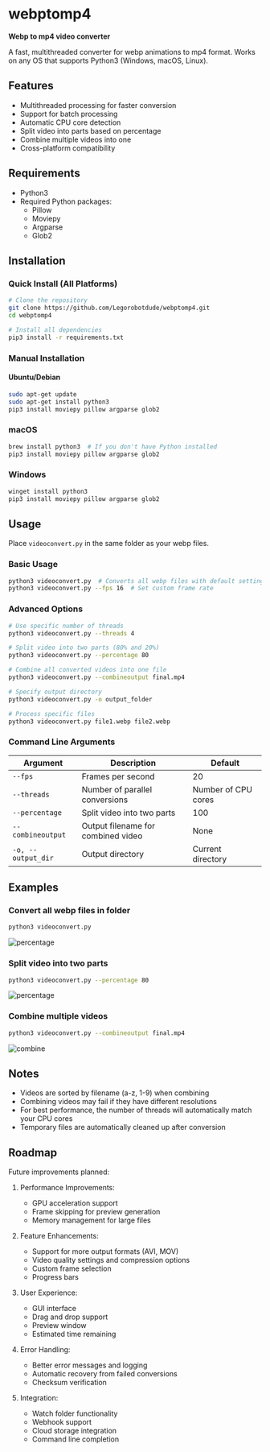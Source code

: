 # webptomp4
**Webp to mp4 video converter**

A fast, multithreaded converter for webp animations to mp4 format. Works on any OS that supports Python3 (Windows, macOS, Linux).

## Features

- Multithreaded processing for faster conversion
- Support for batch processing
- Automatic CPU core detection
- Split video into parts based on percentage
- Combine multiple videos into one
- Cross-platform compatibility

## Requirements

- Python3
- Required Python packages:
  - Pillow
  - Moviepy
  - Argparse
  - Glob2

## Installation

### Quick Install (All Platforms)
```bash
# Clone the repository
git clone https://github.com/Legorobotdude/webptomp4.git
cd webptomp4

# Install all dependencies
pip3 install -r requirements.txt
```

### Manual Installation

#### Ubuntu/Debian
```bash
sudo apt-get update
sudo apt-get install python3
pip3 install moviepy pillow argparse glob2
```

### macOS
```bash
brew install python3  # If you don't have Python installed
pip3 install moviepy pillow argparse glob2
```

### Windows
```bash
winget install python3
pip3 install moviepy pillow argparse glob2
```

## Usage

Place `videoconvert.py` in the same folder as your webp files.

### Basic Usage
```bash
python3 videoconvert.py  # Converts all webp files with default settings (20 fps)
python3 videoconvert.py --fps 16  # Set custom frame rate
```

### Advanced Options
```bash
# Use specific number of threads
python3 videoconvert.py --threads 4

# Split video into two parts (80% and 20%)
python3 videoconvert.py --percentage 80

# Combine all converted videos into one file
python3 videoconvert.py --combineoutput final.mp4

# Specify output directory
python3 videoconvert.py -o output_folder

# Process specific files
python3 videoconvert.py file1.webp file2.webp
```

### Command Line Arguments

| Argument | Description | Default |
|----------|-------------|---------|
| `--fps` | Frames per second | 20 |
| `--threads` | Number of parallel conversions | Number of CPU cores |
| `--percentage` | Split video into two parts | 100 |
| `--combineoutput` | Output filename for combined video | None |
| `-o, --output_dir` | Output directory | Current directory |

## Examples

### Convert all webp files in folder
```bash
python3 videoconvert.py
```
![percentage](./images/image_normal.png)

### Split video into two parts
```bash
python3 videoconvert.py --percentage 80
```
![percentage](./images/image_prosent.png)

### Combine multiple videos
```bash
python3 videoconvert.py --combineoutput final.mp4
```
![combine](./images/image_combine.png)

## Notes

- Videos are sorted by filename (a-z, 1-9) when combining
- Combining videos may fail if they have different resolutions
- For best performance, the number of threads will automatically match your CPU cores
- Temporary files are automatically cleaned up after conversion

## Roadmap

Future improvements planned:

1. Performance Improvements:
   - GPU acceleration support
   - Frame skipping for preview generation
   - Memory management for large files

2. Feature Enhancements:
   - Support for more output formats (AVI, MOV)
   - Video quality settings and compression options
   - Custom frame selection
   - Progress bars

3. User Experience:
   - GUI interface
   - Drag and drop support
   - Preview window
   - Estimated time remaining

4. Error Handling:
   - Better error messages and logging
   - Automatic recovery from failed conversions
   - Checksum verification

5. Integration:
   - Watch folder functionality
   - Webhook support
   - Cloud storage integration
   - Command line completion
